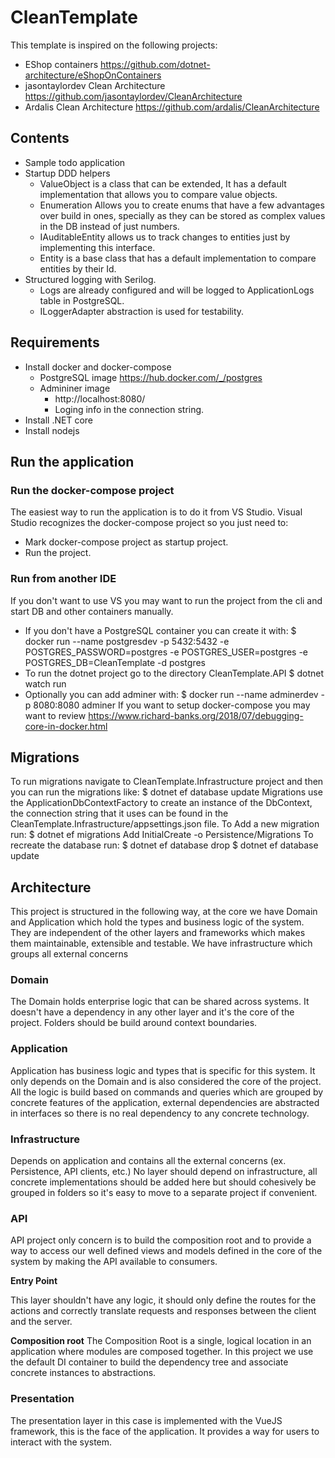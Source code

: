 # CleanTemplate
This template is inspired on the following projects:
- EShop containers https://github.com/dotnet-architecture/eShopOnContainers
- jasontaylordev Clean Architecture https://github.com/jasontaylordev/CleanArchitecture
- Ardalis Clean Architecture https://github.com/ardalis/CleanArchitecture

## Contents
- Sample todo application
- Startup DDD helpers
    - ValueObject is a class that can be extended, It has a default implementation that allows you to compare value objects.
    - Enumeration Allows you to create enums that have a few advantages over build in ones, specially as they can be stored
    as complex values in the DB instead of just numbers.
    - IAuditableEntity allows us to track changes to entities just by implementing this interface.
    - Entity is a base class that has a default implementation to compare entities by their Id.
- Structured logging with Serilog.
    - Logs are already configured and will be logged to ApplicationLogs table in PostgreSQL.
    - ILoggerAdapter abstraction is used for testability.

## Requirements
- Install docker and docker-compose
  - PostgreSQL image https://hub.docker.com/_/postgres
  - Admininer image
    - http://localhost:8080/
    - Loging info in the connection string.
- Install .NET core
- Install nodejs

## Run the application 

### Run the docker-compose project
The easiest way to run the application is to do it from VS Studio.
Visual Studio recognizes the docker-compose project so you just need to:
- Mark docker-compose project as startup project.
- Run the project.

### Run from another IDE
If you don't want to use VS you may want to run the project from the cli and start DB and other containers manually.
- If you don't have a PostgreSQL container you can create it with:
    $ docker run --name postgresdev -p 5432:5432 -e POSTGRES_PASSWORD=postgres -e POSTGRES_USER=postgres -e POSTGRES_DB=CleanTemplate -d postgres
- To run the dotnet project go to the directory CleanTemplate.API
    $  dotnet watch run
- Optionally you can add adminer with:
    $ docker run --name adminerdev -p 8080:8080 adminer
If you want to setup docker-compose you may want to review https://www.richard-banks.org/2018/07/debugging-core-in-docker.html

## Migrations
To run migrations navigate to CleanTemplate.Infrastructure project and then you can run the migrations like:
    $ dotnet ef database update
Migrations use the ApplicationDbContextFactory to create an instance of the DbContext, the connection string that it uses
can be found in the CleanTemplate.Infrastructure/appsettings.json file.
To Add a new migration run:
    $ dotnet ef migrations Add InitialCreate -o Persistence/Migrations
To recreate the database run:
    $ dotnet ef database drop
    $ dotnet ef database update

## Architecture
This project is structured in the following way, at the core we have Domain and Application which hold the types and business logic
of the system. They are independent of the other layers and frameworks which makes them maintainable, extensible and testable. We have
infrastructure which groups all external concerns

### Domain
The Domain holds enterprise logic that can be shared across systems. 
It doesn't have a dependency in any other layer and it's the core of the project.
Folders should be build around context boundaries.

### Application
 Application has business logic and types that is specific for this system.
 It only depends on the Domain and is also considered the core of the project.
 All the logic is build based on commands and queries which are grouped by concrete features of the application, external
 dependencies are abstracted in interfaces so there is no real dependency to any concrete technology.
 
 ### Infrastructure
 Depends on application and contains all the external concerns (ex. Persistence, API clients, etc.)
 No layer should depend on infrastructure, all concrete implementations should be added here but should cohesively be grouped
 in folders so it's easy to move to a separate project if convenient.
 
 ### API
 API project only concern is to build the composition root and to provide a way to access our well defined views and models defined
 in the core of the system by making the API available to consumers. 

**Entry Point**

 This layer shouldn't have any logic, it should only define the routes for the actions and correctly translate requests and responses
 between the client and the server.
 
 **Composition root**
 The Composition Root is a single, logical location in an application where modules are composed together. In this project we use
 the default DI container to build the dependency tree and associate concrete instances to abstractions.
 
 ### Presentation
 The presentation layer in this case is implemented with the VueJS framework, this is the face of the application.
 It provides a way for users to interact with the system.
 
